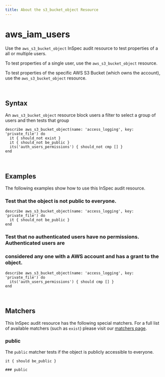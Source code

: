 ```yaml
---
title: About the s3_bucket_object Resource
---
```


# aws_iam_users

Use the `aws_s3_bucket_object` InSpec audit resource to test properties of a all or multiple users.

To test properties of a single user, use the `aws_s3_bucket_object` resource.

To test properties of the specific AWS S3 Bucket (which owns the account), use the `aws_s3_bucket_object` resource.

<br>

## Syntax

An `aws_s3_bucket_object` resource block users a filter to select a group of users and then tests that group

    describe aws_s3_bucket_object(name: 'access_logging', key: 'private_file') do
      it { should_not exist }
      it { should_not be_public }
      its('auth_users_permissions') { should_not cmp [] }
    end

<br>

## Examples

The following examples show how to use this InSpec audit resource.

### Test that the object is not public to everyone.

    describe aws_s3_bucket_object(name: 'access_logging', key: 'private_file') do
      it { should_not be_public }
    end

### Test that no authenticated users have no permissions. Authenticated users are
### considered any one with a AWS account and has a grant to the object.

    describe aws_s3_bucket_object(name: 'access_logging', key: 'private_file') do
      its('auth_users_permissions') { should cmp [] }
    end

<br>

## Matchers

This InSpec audit resource has the following special matchers. For a full list of available matchers (such as `exist`) please visit our [matchers page](https://www.inspec.io/docs/reference/matchers/).

### public

The `public` matcher tests if the object is publicly accessible to everyone.

    it { should be_public }

    ### public
